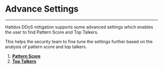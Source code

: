 # Advance Settings

---

Haltdos DDoS mitigation supports some advanced settings which enables the user to find Pattern Score and Top Talkers.

This helps the security team to fine tune the settings further based on the analysis of pattern score and top talkers.

1. [**Pattern Score**](pattern_score.md)
2. [**Top Talkers**](top_talkers.md)